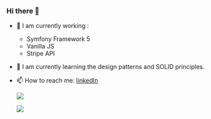 ### Hi there 👋


- 🔭 I am currently working :
    - Symfony Framework 5
    - Vanilla JS
    - Stripe API

- 🌱 I am currently learning the design patterns and SOLID principles.

- 📫 How to reach me: 
    [linkedIn](https://www.linkedin.com/in/ezequiel-munoz/)
    
    ![](https://komarev.com/ghpvc/?username=EzequielMunoz200&style=plastic)
    
    ![](https://github-readme-stats.vercel.app/api/top-langs/?username=EzequielMunoz200&theme=blue-green)
   

<!--
**EzequielMunoz200/EzequielMunoz200** is a ✨ _special_ ✨ repository because its `README.md` (this file) appears on your GitHub profile.

Here are some ideas to get you started:

- 🔭 I’m currently working on ...
- 🌱 I’m currently learning ...
- 👯 I’m looking to collaborate on ...
- 🤔 I’m looking for help with ...
- 💬 Ask me about ...
- 📫 How to reach me: 

- 😄 Pronouns: ...
- ⚡ Fun fact: ...
![stats](https://github-readme-stats.vercel.app/api?username=EzequielMunoz200&show_icons=true)
-->
